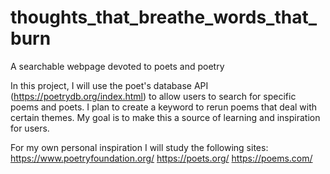 # thoughts_that_breathe_words_that_burn
A searchable webpage devoted to poets and poetry

In this project, I will use the poet's database API (https://poetrydb.org/index.html) to allow users to search for specific poems and poets. I plan to create a keyword to rerun poems that deal with certain themes. My goal is to make this a source of learning and inspiration for users.

For my own personal inspiration I will study the following sites:
https://www.poetryfoundation.org/
https://poets.org/
https://poems.com/
